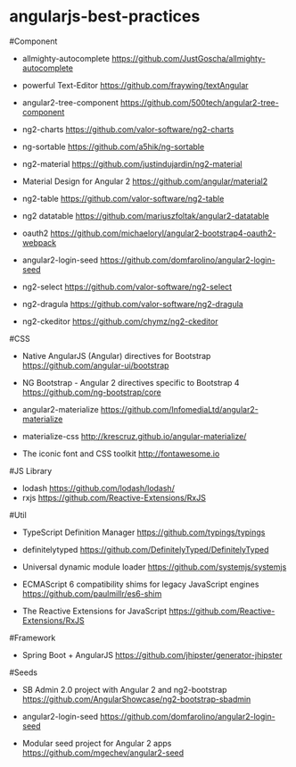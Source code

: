 # angularjs-best-practices

#Component

- allmighty-autocomplete
https://github.com/JustGoscha/allmighty-autocomplete

- powerful Text-Editor
https://github.com/fraywing/textAngular

- angular2-tree-component
https://github.com/500tech/angular2-tree-component

- ng2-charts
https://github.com/valor-software/ng2-charts

- ng-sortable
https://github.com/a5hik/ng-sortable

- ng2-material
https://github.com/justindujardin/ng2-material

- Material Design for Angular 2
https://github.com/angular/material2

- ng2-table
https://github.com/valor-software/ng2-table

- ng2 datatable
https://github.com/mariuszfoltak/angular2-datatable

- oauth2
https://github.com/michaeloryl/angular2-bootstrap4-oauth2-webpack

- angular2-login-seed
https://github.com/domfarolino/angular2-login-seed

- ng2-select
https://github.com/valor-software/ng2-select

- ng2-dragula
https://github.com/valor-software/ng2-dragula

- ng2-ckeditor
https://github.com/chymz/ng2-ckeditor

#CSS

- Native AngularJS (Angular) directives for Bootstrap
https://github.com/angular-ui/bootstrap

- NG Bootstrap - Angular 2 directives specific to Bootstrap 4
https://github.com/ng-bootstrap/core

- angular2-materialize
https://github.com/InfomediaLtd/angular2-materialize

- materialize-css
http://krescruz.github.io/angular-materialize/

- The iconic font and CSS toolkit
http://fontawesome.io

#JS Library
- lodash
https://github.com/lodash/lodash/
- rxjs
https://github.com/Reactive-Extensions/RxJS

#Util
- TypeScript Definition Manager https://github.com/typings/typings

- definitelytyped https://github.com/DefinitelyTyped/DefinitelyTyped

- Universal dynamic module loader https://github.com/systemjs/systemjs

- ECMAScript 6 compatibility shims for legacy JavaScript engines https://github.com/paulmillr/es6-shim

- The Reactive Extensions for JavaScript https://github.com/Reactive-Extensions/RxJS

#Framework
- Spring Boot + AngularJS
https://github.com/jhipster/generator-jhipster

#Seeds
- SB Admin 2.0 project with Angular 2 and ng2-bootstrap
https://github.com/AngularShowcase/ng2-bootstrap-sbadmin

- angular2-login-seed
https://github.com/domfarolino/angular2-login-seed

- Modular seed project for Angular 2 apps
https://github.com/mgechev/angular2-seed
